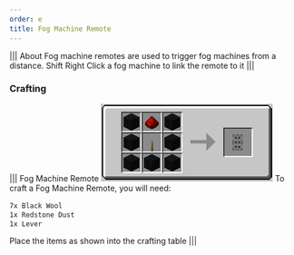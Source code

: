 ```yaml
---
order: e
title: Fog Machine Remote
---
```

||| About
Fog machine remotes are used to trigger fog machines from a distance. Shift Right Click a fog machine to link the remote to it
|||

### Crafting

||| Fog Machine Remote
![Crafting Recipe](../../img/fog_remote.png)
To craft a Fog Machine Remote, you will need:

    7x Black Wool
    1x Redstone Dust
    1x Lever

Place the items as shown into the crafting table
|||
